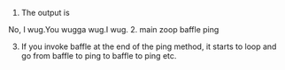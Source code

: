 1. The output is

No, I wug.You wugga wug.I wug.
2.
main
zoop
baffle
ping

3. If you invoke baffle at the end of the ping method, it starts to loop and go from baffle to ping to baffle to ping etc.

